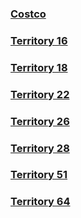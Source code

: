 ### [Costco](costco-qrcode.png)
### [Territory 16](Territory-16.png)
### [Territory 18](Territory-18.png)
### [Territory 22](Territory-22.png)
### [Territory 26](Territory-26.png)
### [Territory 28](Territory-28.png)
### [Territory 51](Territory-51.png)
### [Territory 64](Territory-64.png)
